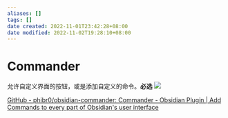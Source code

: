 ```yaml
---
aliases: []
tags: []
date created: 2022-11-01T23:42:28+08:00
date modified: 2022-11-02T19:28:10+08:00
---
```


# Commander

允许自定义界面的按钮，或是添加自定义的命令。**必选**
![](../_assets/Pasted%20image%2020221101234336.png)

[GitHub - phibr0/obsidian-commander: Commander - Obsidian Plugin | Add Commands to every part of Obsidian's user interface](https://github.com/phibr0/obsidian-commander)
